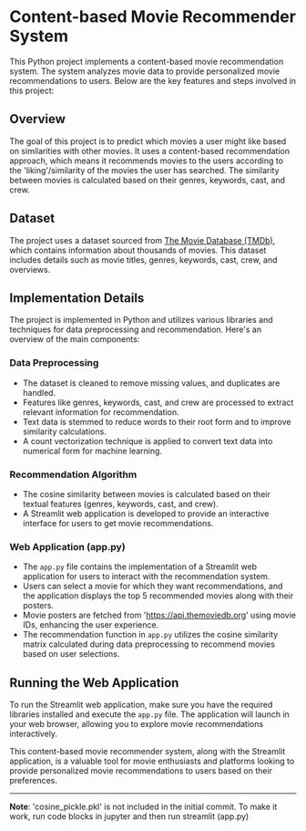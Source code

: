 # Content-based Movie Recommender System

This Python project implements a content-based movie recommendation system. The system analyzes movie data to provide personalized movie recommendations to users. Below are the key features and steps involved in this project:

## Overview

The goal of this project is to predict which movies a user might like based on similarities with other movies. It uses a content-based recommendation approach, which means it recommends movies to the users according to the 'liking'/similarity of the movies the user has searched. The similarity between movies is calculated based on their genres, keywords, cast, and crew.

## Dataset

The project uses a dataset sourced from [The Movie Database (TMDb)](https://www.kaggle.com/datasets/tmdb/tmdb-movie-metadata), which contains information about thousands of movies. This dataset includes details such as movie titles, genres, keywords, cast, crew, and overviews.

## Implementation Details

The project is implemented in Python and utilizes various libraries and techniques for data preprocessing and recommendation. Here's an overview of the main components:

### Data Preprocessing

- The dataset is cleaned to remove missing values, and duplicates are handled.
- Features like genres, keywords, cast, and crew are processed to extract relevant information for recommendation.
- Text data is stemmed to reduce words to their root form and to improve similarity calculations.
- A count vectorization technique is applied to convert text data into numerical form for machine learning.

### Recommendation Algorithm

- The cosine similarity between movies is calculated based on their textual features (genres, keywords, cast, and crew).
- A Streamlit web application is developed to provide an interactive interface for users to get movie recommendations.

### Web Application (app.py)

- The `app.py` file contains the implementation of a Streamlit web application for users to interact with the recommendation system.
- Users can select a movie for which they want recommendations, and the application displays the top 5 recommended movies along with their posters.
- Movie posters are fetched from 'https://api.themoviedb.org' using movie IDs, enhancing the user experience.
- The recommendation function in `app.py` utilizes the cosine similarity matrix calculated during data preprocessing to recommend movies based on user selections.

## Running the Web Application

To run the Streamlit web application, make sure you have the required libraries installed and execute the `app.py` file. The application will launch in your web browser, allowing you to explore movie recommendations interactively.

This content-based movie recommender system, along with the Streamlit application, is a valuable tool for movie enthusiasts and platforms looking to provide personalized movie recommendations to users based on their preferences.

---

**Note**: 'cosine_pickle.pkl' is not included in the initial commit. To make it work, run code blocks in jupyter and then run streamlit (app.py)

